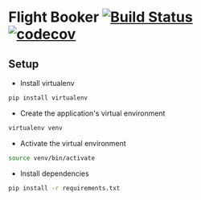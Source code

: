 # Flight Booker [![Build Status](https://travis-ci.com/otseobande/flight-booker.svg?branch=master)](https://travis-ci.com/otseobande/flight-booker) [![codecov](https://codecov.io/gh/otseobande/flight-booker/branch/master/graph/badge.svg)](https://codecov.io/gh/otseobande/flight-booker)

## Setup

- Install virtualenv

```bash
pip install virtualenv
```

- Create the application's virtual environment

```bash
virtualenv venv
```

- Activate the virtual environment

```bash
source venv/bin/activate
```

- Install dependencies

```bash
pip install -r requirements.txt
```
